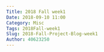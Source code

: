 ```yaml
---
Title: 2018 Fall week1
Date: 2018-09-10 11:00
Category: Misc
Tags: 2018Fall-week1
Slug: 2018-Fall-Project-Blog-week1
Author: 40623250
---
```




<!-- PELICAN_END_SUMMARY -->

